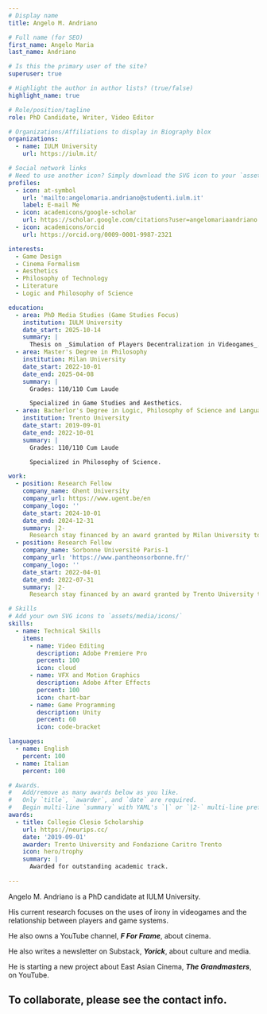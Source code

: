 ```yaml
---
# Display name
title: Angelo M. Andriano

# Full name (for SEO)
first_name: Angelo Maria
last_name: Andriano

# Is this the primary user of the site?
superuser: true

# Highlight the author in author lists? (true/false)
highlight_name: true

# Role/position/tagline
role: PhD Candidate, Writer, Video Editor

# Organizations/Affiliations to display in Biography blox
organizations:
  - name: IULM University
    url: https://iulm.it/

# Social network links
# Need to use another icon? Simply download the SVG icon to your `assets/media/icons/` folder.
profiles:
  - icon: at-symbol
    url: 'mailto:angelomaria.andriano@studenti.iulm.it'
    label: E-mail Me
  - icon: academicons/google-scholar
    url: https://scholar.google.com/citations?user=angelomariaandriano
  - icon: academicons/orcid
    url: https://orcid.org/0009-0001-9987-2321

interests:
  - Game Design
  - Cinema Formalism
  - Aesthetics
  - Philosophy of Technology
  - Literature 
  - Logic and Philosophy of Science

education:
  - area: PhD Media Studies (Game Studies Focus)
    institution: IULM University
    date_start: 2025-10-14
    summary: |
      Thesis on _Simulation of Players Decentralization in Videogames_.
  - area: Master's Degree in Philosophy
    institution: Milan University
    date_start: 2022-10-01
    date_end: 2025-04-08
    summary: |
      Grades: 110/110 Cum Laude

      Specialized in Game Studies and Aesthetics. 
  - area: Bacherlor's Degree in Logic, Philosophy of Science and Language
    institution: Trento University
    date_start: 2019-09-01
    date_end: 2022-10-01
    summary: |
      Grades: 110/110 Cum Laude

      Specialized in Philosophy of Science.

work:
  - position: Research Fellow
    company_name: Ghent University
    company_url: https://www.ugent.be/en
    company_logo: ''
    date_start: 2024-10-01
    date_end: 2024-12-31
    summary: |2-
      Research stay financed by an award granted by Milan University to finalize final dissertation research about the design of critical thingking in videogames. Worked under supervision of Prof. Marco Caracciolo.
  - position: Research Fellow
    company_name: Sorbonne Université Paris-1
    company_url: 'https://www.pantheonsorbonne.fr/'
    company_logo: ''
    date_start: 2022-04-01
    date_end: 2022-07-31
    summary: |2-
      Research stay financed by an award granted by Trento University to write final dissertation research about the relationship between scientific knowledge and common sense.  

# Skills
# Add your own SVG icons to `assets/media/icons/`
skills:
  - name: Technical Skills
    items:
      - name: Video Editing
        description: Adobe Premiere Pro
        percent: 100
        icon: cloud
      - name: VFX and Motion Graphics
        description: Adobe After Effects
        percent: 100
        icon: chart-bar
      - name: Game Programming
        description: Unity
        percent: 60
        icon: code-bracket

languages:
  - name: English
    percent: 100
  - name: Italian
    percent: 100

# Awards.
#   Add/remove as many awards below as you like.
#   Only `title`, `awarder`, and `date` are required.
#   Begin multi-line `summary` with YAML's `|` or `|2-` multi-line prefix and indent 2 spaces below.
awards:
  - title: Collegio Clesio Scholarship
    url: https://neurips.cc/
    date: '2019-09-01'
    awarder: Trento University and Fondazione Caritro Trento
    icon: hero/trophy
    summary: |
      Awarded for outstanding academic track.
  
---
```

  Angelo M. Andriano is a PhD candidate at IULM University. 
  
  His current research focuses on the uses of irony in videogames and the relationship between players and game systems. 

He also owns a YouTube channel, _**F For Frame**_, about cinema. 

He also writes a newsletter on Substack, _**Yorick**_, about culture and media. 

He is starting a new project about East Asian Cinema, _**The Grandmasters**_, on YouTube. 

To collaborate, please see the contact info. 
---
